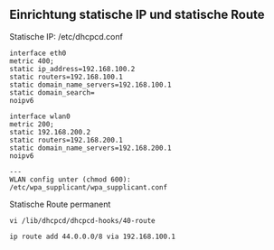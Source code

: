 ## Einrichtung statische IP und statische Route ##

Statische IP: /etc/dhcpcd.conf
```
interface eth0
metric 400;
static ip_address=192.168.100.2
static routers=192.168.100.1
static domain_name_servers=192.168.100.1
static domain_search=
noipv6

interface wlan0
metric 200;
static 192.168.200.2
static routers=192.168.200.1
static domain_name_servers=192.168.200.1
noipv6 

---
WLAN config unter (chmod 600):
/etc/wpa_supplicant/wpa_supplicant.conf

```


Statische Route permanent
```
vi /lib/dhcpcd/dhcpcd-hooks/40-route

ip route add 44.0.0.0/8 via 192.168.100.1
```


